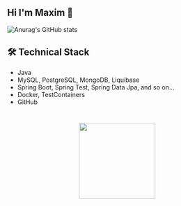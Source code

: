 ## Hi I'm Maxim 👋

![Anurag's GitHub stats](https://github-readme-stats.vercel.app/api?username=Starleken&show_icons=true&theme=transparent)

## 🛠 Technical Stack
*   Java
*   MySQL, PostgreSQL, MongoDB, Liquibase
*   Spring Boot, Spring Test, Spring Data Jpa, and so on...
*   Docker, TestContainers
*   GitHub

<div align="center" style="margin: 40px 0">
   <a href="https://github.com/romankh3/github-profile-views-counter">
       <img width="175px" src="https://komarev.com/ghpvc/?username=romankh3&color=DE002D">
   </a>
</div>
